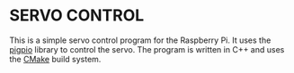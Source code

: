 # SERVO CONTROL
This is a simple servo control program for the Raspberry Pi. It uses the [pigpio](http://abyz.me.uk/rpi/pigpio/) library to control the servo. The program is written in C++ and uses the [CMake](https://cmake.org/) build system.
